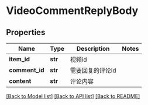 # VideoCommentReplyBody

## Properties
Name | Type | Description | Notes
------------ | ------------- | ------------- | -------------
**item_id** | **str** | 视频id | 
**comment_id** | **str** | 需要回复的评论id | 
**content** | **str** | 评论内容 | 

[[Back to Model list]](../README.md#documentation-for-models) [[Back to API list]](../README.md#documentation-for-api-endpoints) [[Back to README]](../README.md)

